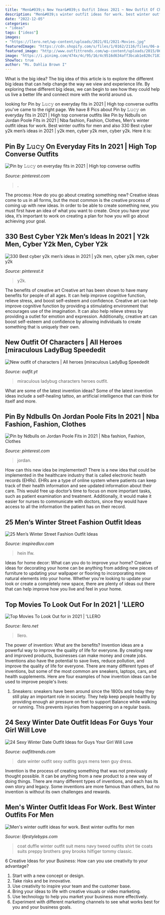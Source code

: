 ```yaml
---
title: "Men&#039;s New Year&#039;s Outfit Ideas 2021 ~ New Outfit Of Characters"
description: "Men&#039;s winter outfit ideas for work. best winter outfits for men"
date: "2022-12-05"
categories:
- "ideas"
tags: ["ideas"]
images:
- "https://llero.net/wp-content/uploads/2021/01/2021-Movies.jpg"
featuredImage: "https://cdn.shopify.com/s/files/1/0162/2116/files/06-a-navy-duffle-coat-a-grey-tweed-suit-and-a-striped-tie_grande.jpg?v=1480011997"
featured_image: "http://www.outfittrends.com/wp-content/uploads/2015/06/d11.jpg"
image: "https://i.pinimg.com/474x/4c/95/16/4c9516d634aff3bcab1e820c7183dc7f.jpg"
ShowToc: true
author: "Ms. Dahlia Brown I"
---
```



What is the big idea?
The big idea of this article is to explore the different big ideas that can help change the way we view and experience life. By exploring these different big ideas, we can begin to see how they could help us live a better life and connect more with the world around us.

	

		
looking for Pin by 𝙻𝚞𝚌𝚢 on everyday fits in 2021 | High top converse outfits you've came to the right page. We have 8 Pics about Pin by 𝙻𝚞𝚌𝚢 on everyday fits in 2021 | High top converse outfits like Pin by Ndbulls on Jordan Poole Fits in 2021 | Nba fashion, Fashion, Clothes, Men&#039;s winter outfit ideas for work. Best winter outfits for men and also 330 Best cyber y2k men’s ideas in 2021 | y2k men, cyber y2k men, cyber y2k. Here it is:
		
    
## Pin By 𝙻𝚞𝚌𝚢 On Everyday Fits In 2021 | High Top Converse Outfits

<img loading=lazy src="https://i.pinimg.com/originals/79/24/67/792467675fee43f21f9a7bab9a7fa7cc.jpg" onerror="this.onerror=null;this.src='https://tse3.mm.bing.net/th?id=OIP.YvFOeBYmv3c5oOzYCoIcEgHaNK&amp;pid=15.1';" alt="Pin by 𝙻𝚞𝚌𝚢 on everyday fits in 2021 | High top converse outfits">

_Source: pinterest.com_

>. 

	

The process: How do you go about creating something new?
Creative ideas come to us in all forms, but the most common is the creative process of coming up with new ideas. In order to be able to create something new, you must first have an idea of what you want to create. Once you have your idea, it’s important to work on creating a plan for how you will go about achieving your goal.

    
## 330 Best Cyber Y2k Men’s Ideas In 2021 | Y2k Men, Cyber Y2k Men, Cyber Y2k

<img loading=lazy src="https://i.pinimg.com/474x/4c/95/16/4c9516d634aff3bcab1e820c7183dc7f.jpg" onerror="this.onerror=null;this.src='https://tse1.mm.bing.net/th?id=OIP.mbhVLXtWBGBs0Z1oRSjPYwAAAA&amp;pid=15.1';" alt="330 Best cyber y2k men’s ideas in 2021 | y2k men, cyber y2k men, cyber y2k">

_Source: pinterest.it_

>y2k. 

	

The benefits of creative art
Creative art has been shown to have many benefits for people of all ages. It can help improve cognitive function, relieve stress, and boost self-esteem and confidence.
Creative art can help improve cognitive function by providing a stimulating environment that encourages use of the imagination. It can also help relieve stress by providing a outlet for emotion and expression. Additionally, creative art can boost self-esteem and confidence by allowing individuals to create something that is uniquely their own.

    
## New Outfit Of Characters | All Heroes [miraculous LadyBug Speededit

<img loading=lazy src="https://i.ytimg.com/vi/4rCpF45heQk/maxresdefault.jpg" onerror="this.onerror=null;this.src='https://tse1.mm.bing.net/th?id=OIP.FuneYOtLmeRjZu_YmrEKVwHaEK&amp;pid=15.1';" alt="New outfit of characters | All heroes [miraculous LadyBug Speededit">

_Source: outfit.yt_

>miraculous ladybug characters heroes outfit. 

	

What are some of the latest invention ideas?
Some of the latest invention ideas include a self-healing tattoo, an artificial intelligence that can think for itself and more.

    
## Pin By Ndbulls On Jordan Poole Fits In 2021 | Nba Fashion, Fashion, Clothes

<img loading=lazy src="https://i.pinimg.com/736x/c8/6f/df/c86fdfa5f1e2aee7f2ee13154dd29c7b.jpg" onerror="this.onerror=null;this.src='https://tse2.mm.bing.net/th?id=OIP.fispJRflF_zH7T45WmSNXAHaJP&amp;pid=15.1';" alt="Pin by Ndbulls on Jordan Poole Fits in 2021 | Nba fashion, Fashion, Clothes">

_Source: pinterest.com_

>jordan. 

	

How can this new idea be implemented?
There is a new idea that could be implemented in the healthcare industry that is called electronic health records (EHRs). EHRs are a type of online system where patients can keep track of their health information and see updated information about their care. This would free up doctor’s time to focus on more important tasks, such as patient examination and treatment. Additionally, it would make it easier for nurses to communicate with doctors, since they would have access to all the information the patient has on their record.

    
## 25 Men’s Winter Street Fashion Outfit Ideas

<img loading=lazy src="http://www.inspiredluv.com/wp-content/uploads/2017/01/Men’s-Winter-Street-Fashion-Outfit-Ideas-29-711x1024.jpg" onerror="this.onerror=null;this.src='https://tse1.mm.bing.net/th?id=OIP.aWXRhMspxcrSssIv3fc6ZAHaKq&amp;pid=15.1';" alt="25 Men’s Winter Street Fashion Outfit Ideas">

_Source: inspiredluv.com_

>hein lfw. 

	

Ideas for home decor: What can you do to improve your home?
Creative ideas for decorating your home can be anything from adding new pieces of furniture to updating your wallpaper or flooring to incorporating more natural elements into your home. Whether you're looking to update your look or create a completely new space, there are plenty of ideas out there that can help improve how you live and feel in your home.

    
## Top Movies To Look Out For In 2021 | &#039;LLERO

<img loading=lazy src="https://llero.net/wp-content/uploads/2021/01/2021-Movies.jpg" onerror="this.onerror=null;this.src='https://tse2.mm.bing.net/th?id=OIP.jy199kh8D70pySpSrWjRAQHaDS&amp;pid=15.1';" alt="Top Movies To Look Out for in 2021 | &#039;LLERO">

_Source: llero.net_

>llero. 

	

The power of invention: What are the benefits?
Invention ideas are a powerful way to improve the quality of life for everyone. By creating new and improved products, businesses can make money and create jobs. Inventions also have the potential to save lives, reduce pollution, and improve the quality of life for everyone. There are many different types of inventions, but some of the most common are sneakers, laptops, cars, and health supplements. Here are four examples of how invention ideas can be used to improve people's lives: 
1. Sneakers: sneakers have been around since the 1800s and today they still play an important role in society. They help keep people healthy by providing enough air pressure on feet to support Balance while walking or running. This prevents injuries from happening on a regular basis.

    
## 24 Sexy Winter Date Outfit Ideas For Guys Your Girl Will Love

<img loading=lazy src="http://www.outfittrends.com/wp-content/uploads/2015/06/d11.jpg" onerror="this.onerror=null;this.src='https://tse3.mm.bing.net/th?id=OIP.y3LQXa0SV_ejxJxIjprPDgHaLH&amp;pid=15.1';" alt="24 Sexy Winter Date Outfit Ideas for Guys Your Girl Will Love">

_Source: outfittrends.com_

>date winter outfit sexy outfits guys mens teen guy dress. 

	

Invention is the process of creating something that was not previously thought possible. It can be anything from a new product to a new way of doing things. There are many different types of inventions, and each has its own story and legacy. Some inventions are more famous than others, but no invention is without its own challenges and rewards.

    
## Men&#039;s Winter Outfit Ideas For Work. Best Winter Outfits For Men

<img loading=lazy src="https://cdn.shopify.com/s/files/1/0162/2116/files/06-a-navy-duffle-coat-a-grey-tweed-suit-and-a-striped-tie_grande.jpg?v=1480011997" onerror="this.onerror=null;this.src='https://tse1.mm.bing.net/th?id=OIP.UdQwux7f9tW0X9pPs858TwAAAA&amp;pid=15.1';" alt="Men&#039;s winter outfit ideas for work. Best winter outfits for men">

_Source: lifestylebyps.com_

>coat duffle winter outfit suit mens navy tweed outfits shirt tie coats suits preppy brothers grey brooks hilfiger tommy classic. 

	

6 Creative Ideas for your Business: How can you use creativity to your advantage?
1. Start with a new concept or design.
2. Take risks and be innovative.
3. Use creativity to inspire your team and the customer base. 
4. Bring your ideas to life with creative visuals or video marketing. 
5. Use technology to help you market your business more effectively. 
6. Experiment with different marketing channels to see what works best for you and your business goals.

